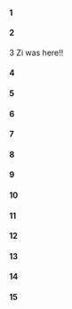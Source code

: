 #### 1
#### 2
3 Zi was here!!
#### 4
#### 5
#### 6
#### 7
#### 8
#### 9
#### 10
#### 11
#### 12
#### 13
#### 14
#### 15